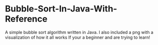 # Bubble-Sort-In-Java-With-Reference
A simple bubble sort algorithm written in Java. I also included a png with a visualization of how it all works If your a beginner and are trying to learn!
